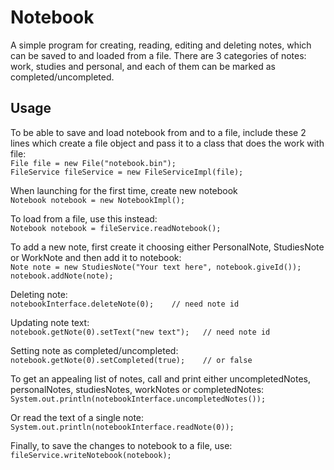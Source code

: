 # Notebook

A simple program for creating, reading, editing and deleting notes, which can
be saved to and loaded from a file. There are 3 categories of notes: work,
studies and personal, and each of them can be marked as completed/uncompleted.

## Usage

To be able to save and load notebook from and to a file, include these 2 lines
which create a file object and pass it to a class that does the work with file:  
`File file = new File("notebook.bin");`  
`FileService fileService = new FileServiceImpl(file);`

When launching for the first time, create new notebook  
`Notebook notebook = new NotebookImpl();`

To load from a file, use this instead:  
`Notebook notebook = fileService.readNotebook();`

To add a new note, first create it choosing either PersonalNote, StudiesNote
or WorkNote and then add it to notebook:  
`Note note = new StudiesNote("Your text here", notebook.giveId());`  
`notebook.addNote(note);`

Deleting note:  
`notebookInterface.deleteNote(0);    // need note id`

Updating note text:  
`notebook.getNote(0).setText("new text");   // need note id`

Setting note as completed/uncompleted:  
`notebook.getNote(0).setCompleted(true);    // or false`

To get an appealing list of notes, call and print either uncompletedNotes,
personalNotes, studiesNotes, workNotes or completedNotes:  
`System.out.println(notebookInterface.uncompletedNotes());`

Or read the text of a single note:  
`System.out.println(notebookInterface.readNote(0));`

Finally, to save the changes to notebook to a file, use:  
`fileService.writeNotebook(notebook);`